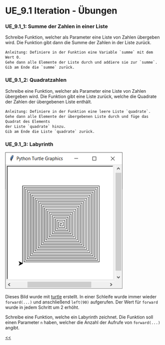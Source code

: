 # UE_9.1 Iteration - Übungen

### UE_9.1_1: Summe der Zahlen in einer Liste

Schreibe Funktion, welcher als Parameter eine Liste von Zahlen übergeben wird. 
Die Funktion gibt dann die Summe der Zahlen in der Liste zurück.

    Anleitung: Definiere in der Funktion eine Variable `summe` mit dem Wert 0.
    Gehe dann alle Elemente der Liste durch und addiere sie zur `summe`.
    Gib am Ende die `summe` zurück.

### UE_9.1_2: Quadratzahlen

Schreibe eine Funktion, 
welcher als Parameter eine Liste von Zahlen übergeben wird.
Die Funktion gibt eine Liste zurück, 
welche die Quadrate der Zahlen der übergebenen Liste enthält.

    Anleitung: Definiere in der Funktion eine leere Liste `quadrate`.
    Gehe dann alle Elemente der übergebenen Liste durch und füge das Quadrat des Elements
    der Liste `quadrate` hinzu.
    Gib am Ende die Liste `quadrate` zurück.

### UE_9.1_3: Labyrinth

![TurtleGrafikLabyrinth.png](../img/9.1/TurtleGrafikLabyrinth.png)

Dieses Bild wurde mit [turtle](../skriptum/6.0_turtle.md) erstellt.
In einer Schleife wurde immer wieder `forward(...)` 
und anschließend `left(90)` aufgerufen.
Der Wert für `forward` wurde in jedem Schritt um 2 erhöht.

Schreibe eine Funktion, welche ein Labyrinth zeichnet.
Die Funktion soll einen Parameter `n` haben,
welcher die Anzahl der Aufrufe von `forward(...)` angibt.

[<<](../skriptum/9.1_Iteration.md)